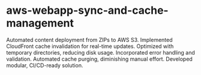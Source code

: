 # aws-webapp-sync-and-cache-management
Automated content deployment from ZIPs to AWS S3. Implemented CloudFront cache invalidation for real-time updates. Optimized with temporary directories, reducing disk usage. Incorporated error handling and validation. Automated cache purging, diminishing manual effort. Developed modular, CI/CD-ready solution.

